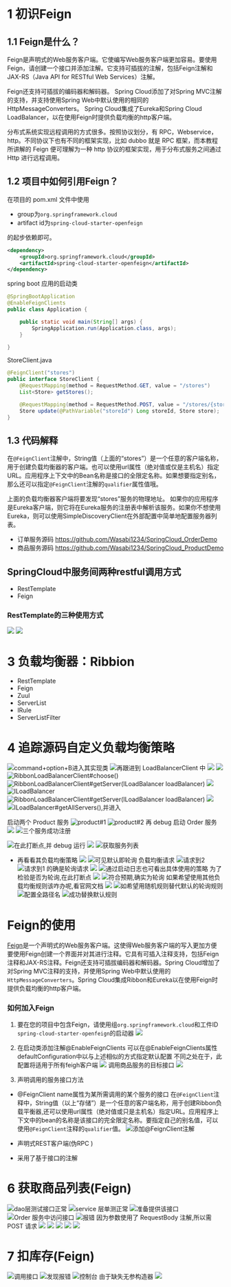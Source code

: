 # 1 初识Feign
## 1.1 Feign是什么？
Feign是声明式的Web服务客户端。它使编写Web服务客户端更加容易。要使用Feign，请创建一个接口并添加注解。它支持可插拔的注解，包括Feign注解和JAX-RS（Java API for RESTful Web Services）注解。 

Feign还支持可插拔的编码器和解码器。 Spring Cloud添加了对Spring MVC注解的支持，并支持使用Spring Web中默认使用的相同的HttpMessageConverters。 Spring Cloud集成了Eureka和Spring Cloud LoadBalancer，以在使用Feign时提供负载均衡的http客户端。

分布式系统实现远程调用的方式很多。按照协议划分，有 RPC，Webservice，http。不同协议下也有不同的框架实现，比如 dubbo 就是 RPC 框架，而本教程所讲解的 Feign 便可理解为一种 http 协议的框架实现，用于分布式服务之间通过 Http 进行远程调用。

## 1.2 项目中如何引用Feign？
在项目的 pom.xml 文件中使用
- group为`org.springframework.cloud`
- artifact id为`spring-cloud-starter-openfeign`

的起步依赖即可。
```xml
<dependency>
    <groupId>org.springframework.cloud</groupId>
    <artifactId>spring-cloud-starter-openfeign</artifactId>
</dependency>
```
spring boot 应用的启动类
```java
@SpringBootApplication
@EnableFeignClients
public class Application {

    public static void main(String[] args) {
        SpringApplication.run(Application.class, args);
    }

}
```
StoreClient.java
```java
@FeignClient("stores")
public interface StoreClient {
    @RequestMapping(method = RequestMethod.GET, value = "/stores")
    List<Store> getStores();

    @RequestMapping(method = RequestMethod.POST, value = "/stores/{storeId}", consumes = "application/json")
    Store update(@PathVariable("storeId") Long storeId, Store store);
}
```
## 1.3 代码解释
在`@FeignClient`注解中，String值（上面的“stores”）是一个任意的客户端名称，用于创建负载均衡器的客户端。也可以使用url属性（绝对值或仅是主机名）指定URL。应用程序上下文中的Bean名称是接口的全限定名称。如果想要指定别名，那么还可以指定`@FeignClient`注解的`qualifier`属性值哦。

上面的负载均衡器客户端将要发现“stores”服务的物理地址。
如果你的应用程序是Eureka客户端，则它将在Eureka服务的注册表中解析该服务。如果你不想使用Eureka，则可以使用SimpleDiscoveryClient在外部配置中简单地配置服务器列表。

- 订单服务源码
https://github.com/Wasabi1234/SpringCloud_OrderDemo
- 商品服务源码
https://github.com/Wasabi1234/SpringCloud_ProductDemo


## SpringCloud中服务间两种restful调用方式
- RestTemplate
- Feign

### RestTemplate的三种使用方式

![](https://img-blog.csdnimg.cn/img_convert/063d576b00269001ec9f0bfb067816b2.png)
![](https://img-blog.csdnimg.cn/img_convert/f0895d41315208052bbaec517ef3eb79.png)
# 3 负载均衡器：Ribbion
- RestTemplate
- Feign
- Zuul
- ServerList
- IRule
- ServerListFilter

# 4 追踪源码自定义负载均衡策略
![command+option+B进入其实现类](https://img-blog.csdnimg.cn/img_convert/4fb791522ada13cb0b503e2aec7fa5a0.png)
![再跟进到 LoadBalancerClient 中](https://img-blog.csdnimg.cn/img_convert/945094b6c2275270825b7d8aebf73883.png)
![](https://img-blog.csdnimg.cn/img_convert/db9dc5803dd372f936d41709d1cc5d22.png)
![](https://img-blog.csdnimg.cn/img_convert/5cbcccd206c9bb4f75fb2a33a904a765.png)
![RibbonLoadBalancerClient#choose()](https://img-blog.csdnimg.cn/img_convert/6b954e1a106f3735f33c054365f5c396.png)
![RibbonLoadBalancerClient#getServer(ILoadBalancer loadBalancer)](https://img-blog.csdnimg.cn/img_convert/0cf79d86e8d09048f08daf3bd25c8a9d.png)
![](https://img-blog.csdnimg.cn/img_convert/2fda2407d0b51457ddff09a277476993.png)
![ILoadBalancer](https://img-blog.csdnimg.cn/img_convert/e228d4476292937d12a96f13e460e6e3.png)
![RibbonLoadBalancerClient#getServer(ILoadBalancer loadBalancer)](https://img-blog.csdnimg.cn/img_convert/04d1885e5a21fe10c54f18cc404d1095.png)
![](https://img-blog.csdnimg.cn/img_convert/98ba75b0af776caf8e706ca1bb410868.png)
![ILoadBalancer#getAllServers(),并进入](https://img-blog.csdnimg.cn/img_convert/e8af6c3781f24ece5bbd03ed8ec8150e.png)

启动两个 Product 服务
![product#1](https://img-blog.csdnimg.cn/img_convert/f11557f931b43f380b3ffac85390609f.png)
![product#2](https://img-blog.csdnimg.cn/img_convert/79cfe88a14018a7c52f36f0db703cb06.png)
再 debug 启动 Order 服务
![](https://img-blog.csdnimg.cn/img_convert/8275e6638952a618e295bd3ca889cf5f.png)
![三个服务成功注册](https://img-blog.csdnimg.cn/img_convert/00142dcc753ad666b4d70a21f28dc937.png)

![在此打断点,并 debug 运行](https://img-blog.csdnimg.cn/img_convert/d0ba6166c6cb6e810091493b951160e2.png)
![](https://img-blog.csdnimg.cn/img_convert/d7212904083a83e0e7653e2f4a1ae010.png)
![获取服务列表](https://img-blog.csdnimg.cn/img_convert/0dd6ac9fee77c000a83e3554a7648563.png)
- 再看看其负载均衡策略
![](https://img-blog.csdnimg.cn/img_convert/1a9f8b77e0a7c6886ea0ff8c9f1629a6.png)
![可见默认即轮询](https://img-blog.csdnimg.cn/img_convert/dc071d047d0d2754254d16a80b50a330.png)
负载均衡请求
![请求到2](https://img-blog.csdnimg.cn/img_convert/c0f669b36777a2ba01e41a22a88fa033.png)
![请求到1](https://img-blog.csdnimg.cn/img_convert/9e6e5ecce3648ceb500d880626ab86bb.png)
的确是轮询请求
![](https://img-blog.csdnimg.cn/img_convert/d753dca767a82af670902dbc09f5759d.png)
![通过启动日志也可看出具体使用的策略](https://img-blog.csdnimg.cn/img_convert/3a00d51d5e8466c21baf9575ec7d91c1.png)
为了检验是否为轮询,在此打断点
![](https://img-blog.csdnimg.cn/img_convert/be186884fb3b94e9ebd25c7c48fa4f5e.png)
![符合预期,确实为轮询](https://img-blog.csdnimg.cn/img_convert/2e2652649adb5237e9a6948dec4ff016.png)
如果希望使用其他负载均衡规则该咋办呢,看官网文档
![](https://img-blog.csdnimg.cn/img_convert/be30a4ce37058d54fef33899bde2815a.png)
![如希望用随机规则替代默认的轮询规则](https://img-blog.csdnimg.cn/img_convert/ebaf05c5ebab148bbd30c68167c0ba86.png)
![配置全路径名](https://img-blog.csdnimg.cn/img_convert/916522ea7fda52a30c89295156d2384d.png)
![成功替换默认规则](https://img-blog.csdnimg.cn/img_convert/cbda241ffea8ef8476b4d7d89c06e1d8.png)

# Feign的使用
[Feign](https://github.com/Netflix/feign)是一个声明式的Web服务客户端。这使得Web服务客户端的写入更加方便 要使用Feign创建一个界面并对其进行注释。它具有可插入注释支持，包括Feign注释和JAX-RS注释。Feign还支持可插拔编码器和解码器。Spring Cloud增加了对Spring MVC注释的支持，并使用Spring Web中默认使用的`HttpMessageConverters`。Spring Cloud集成Ribbon和Eureka以在使用Feign时提供负载均衡的http客户端。

### 如何加入Feign
1. 要在您的项目中包含Feign，请使用组`org.springframework.cloud`和工件ID `spring-cloud-starter-openfeign`的启动器
![](https://img-blog.csdnimg.cn/img_convert/4c775bb31650d21696ff530e5c480b69.png)

2. 在启动类添加注解@EnableFeignClients
可以在@EnableFeignClients属性defaultConfiguration中以与上述相似的方式指定默认配置
不同之处在于，此配置将适用于所有feigh客户端
![](https://img-blog.csdnimg.cn/img_convert/5d9ba063201581aa973ea7b497365fbc.png)
调用商品服务的目标接口
![](https://img-blog.csdnimg.cn/img_convert/30d89da349ebdd16485d5c434d19631e.png)
3. 声明调用的服务接口方法
- @FeignClient 
name属性为某所需调用的某个服务的接口
在`@FeignClient`注释中，String值（以上“存储”）是一个任意的客户端名称，用于创建Ribbon负载平衡器,还可以使用url属性（绝对值或只是主机名）指定URL。应用程序上下文中的bean的名称是该接口的完全限定名称。要指定自己的别名值，可以使用`@FeignClient`注释的`qualifier`值。
![添加@FeignClient注解](https://img-blog.csdnimg.cn/img_convert/a70575ca62aa9c41d97a1b35e19e5391.png)

- 声明式REST客户端(伪RPC )
- 采用了基于接口的注解
# 6 获取商品列表(Feign)

![dao层测试接口正常](https://img-blog.csdnimg.cn/img_convert/1db017843f5691d8694d834d627013d0.png)
![service 层单测正常](https://img-blog.csdnimg.cn/img_convert/f27a50f535549c8f99ba13eab84e6e1b.png)
![准备提供该接口](https://img-blog.csdnimg.cn/img_convert/3144d3953f20d1cf30d3ddc725befc60.png)
![Order 服务中访问接口](https://img-blog.csdnimg.cn/img_convert/c3836d538196abd315f240cc118dc42d.png)
![报错](https://img-blog.csdnimg.cn/img_convert/b004b87b8f6702b8a88054c8602cfe86.png)
因为参数使用了 RequestBody 注解,所以需 POST 请求
![](https://img-blog.csdnimg.cn/img_convert/3a9e9fdef3d3382ab6bc91bf6743e56b.png)
![](https://img-blog.csdnimg.cn/img_convert/d05ae310914224703cdddd511f1df192.png)
![](https://img-blog.csdnimg.cn/img_convert/5bf2648013f572253e011137de2e190e.png)
![](https://img-blog.csdnimg.cn/img_convert/d05374f653409c0c12dda193690418bc.png)
![](https://img-blog.csdnimg.cn/img_convert/2bc1790b4db13e32bdabeb6dbf4e785f.png)
# 7 扣库存(Feign)
![调用接口](https://img-blog.csdnimg.cn/img_convert/35baa3ce789648731d85e3232013d793.png)
![发现报错](https://img-blog.csdnimg.cn/img_convert/7abd811562529dae4ab624d87cd1d311.png)
![控制台](https://img-blog.csdnimg.cn/img_convert/545b00ce686cf662db2ce52058b25247.png)
由于缺失无参构造器
![](https://img-blog.csdnimg.cn/img_convert/0f842044bb5021e797f62607fd256327.png)